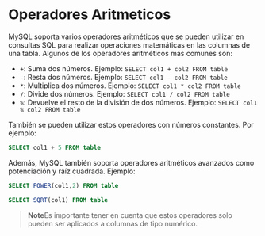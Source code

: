 # Operadores Aritmeticos

MySQL soporta varios operadores aritméticos que se pueden utilizar en consultas SQL para realizar operaciones matemáticas en las columnas de una tabla. Algunos de los operadores aritméticos más comunes son:

* `+`: Suma dos números. Ejemplo: `SELECT col1 + col2 FROM table`
* `-`: Resta dos números. Ejemplo: `SELECT col1 - col2 FROM table`
* `*`: Multiplica dos números. Ejemplo: `SELECT col1 * col2 FROM table`
* `/`: Divide dos números. Ejemplo: `SELECT col1 / col2 FROM table`
* `%`: Devuelve el resto de la división de dos números. Ejemplo: `SELECT col1 % col2 FROM table`


También se pueden utilizar estos operadores con números constantes. Por ejemplo:


```sql
SELECT col1 + 5 FROM table
```

Además, MySQL también soporta operadores aritméticos avanzados como potenciación y raíz cuadrada. Ejemplo:

```sql
SELECT POWER(col1,2) FROM table
```

```sql
SELECT SQRT(col1) FROM table
```

> **Note**Es importante tener en cuenta que estos operadores solo pueden ser aplicados a columnas de tipo numérico.